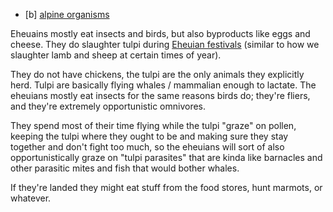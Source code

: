 - [b] [alpine organisms](https://en.m.wikipedia.org/wiki/Organisms_at_high_altitude) 

Eheuains mostly eat insects and birds, but also byproducts like eggs and cheese. They do slaughter tulpi during [Eheuian festivals](https://www.notion.so/Eheuian-festivals-5d0f0fe3cec7442da3090a8c0cac10ab) (similar to how we slaughter lamb and sheep at certain times of year).

They do not have chickens, the tulpi are the only animals they explicitly herd. Tulpi are basically flying whales / mammalian enough to lactate. The eheuians mostly eat insects for the same reasons birds do; they're fliers, and they're extremely opportunistic omnivores.

They spend most of their time flying while the tulpi "graze" on pollen, keeping the tulpi where they ought to be and making sure they stay together and don't fight too much, so the eheuians will sort of also opportunistically graze on "tulpi parasites" that are kinda like barnacles and other parasitic mites and fish that would bother whales. 

If they're landed they might eat stuff from the food stores, hunt marmots, or whatever.

